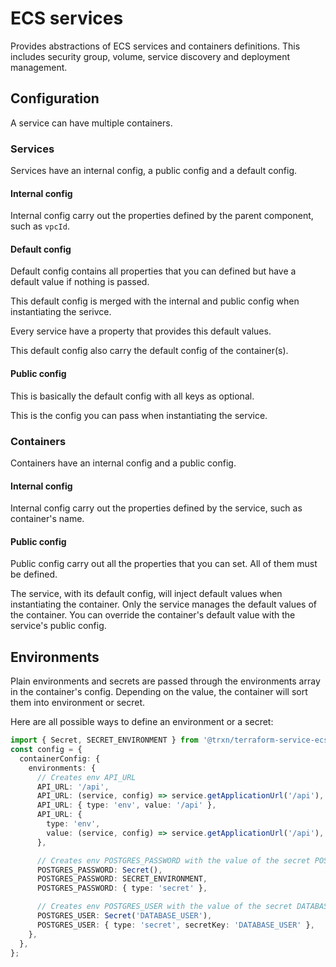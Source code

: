# ECS services

Provides abstractions of ECS services and containers definitions. This includes
security group, volume, service discovery and deployment management.

## Configuration

A service can have multiple containers.

### Services

Services have an internal config, a public config and a default config.

#### Internal config

Internal config carry out the properties defined by the parent component, such
as `vpcId`.

#### Default config

Default config contains all properties that you can defined but have a default
value if nothing is passed.

This default config is merged with the internal and public config when
instantiating the serivce.

Every service have a property that provides this default values.

This default config also carry the default config of the container(s).

#### Public config

This is basically the default config with all keys as optional.

This is the config you can pass when instantiating the service.

### Containers

Containers have an internal config and a public config.

#### Internal config

Internal config carry out the properties defined by the service, such as
container's name.

#### Public config

Public config carry out all the properties that you can set. All of them must be
defined.

The service, with its default config, will inject default values when
instantiating the container. Only the service manages the default values of the
container. You can override the container's default value with the service's
public config.

## Environments

Plain environments and secrets are passed through the environments array in the
container's config. Depending on the value, the container will sort them into
environment or secret.

Here are all possible ways to define an environment or a secret:

```typescript
import { Secret, SECRET_ENVIRONMENT } from '@trxn/terraform-service-ecs';
const config = {
  containerConfig: {
    environments: {
      // Creates env API_URL
      API_URL: '/api',
      API_URL: (service, config) => service.getApplicationUrl('/api'),
      API_URL: { type: 'env', value: '/api' },
      API_URL: {
        type: 'env',
        value: (service, config) => service.getApplicationUrl('/api'),
      },

      // Creates env POSTGRES_PASSWORD with the value of the secret POSTGRES_PASSWORD
      POSTGRES_PASSWORD: Secret(),
      POSTGRES_PASSWORD: SECRET_ENVIRONMENT,
      POSTGRES_PASSWORD: { type: 'secret' },

      // Creates env POSTGRES_USER with the value of the secret DATABASE_USER
      POSTGRES_USER: Secret('DATABASE_USER'),
      POSTGRES_USER: { type: 'secret', secretKey: 'DATABASE_USER' },
    },
  },
};
```

